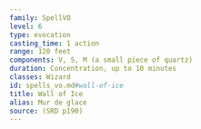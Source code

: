 ```yaml
---
family: SpellVO
level: 6
type: evocation
casting_time: 1 action
range: 120 feet
components: V, S, M (a small piece of quartz)
duration: Concentration, up to 10 minutes
classes: Wizard
id: spells_vo.md#wall-of-ice
title: Wall of Ice
alias: Mur de glace
source: (SRD p190)
---
```


